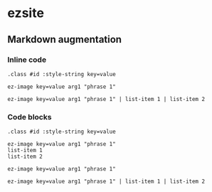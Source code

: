 # ezsite

## Markdown augmentation

### Inline code

`.class #id :style-string key=value`

`ez-image key=value arg1 "phrase 1"`

`ez-image key=value arg1 "phrase 1" | list-item 1 | list-item 2`

### Code blocks

```
.class #id :style-string key=value
```

```
ez-image key=value arg1 "phrase 1"
list-item 1
list-item 2
```

```
ez-image key=value arg1 "phrase 1"
```

```
ez-image key=value arg1 "phrase 1" | list-item 1 | list-item 2
```
